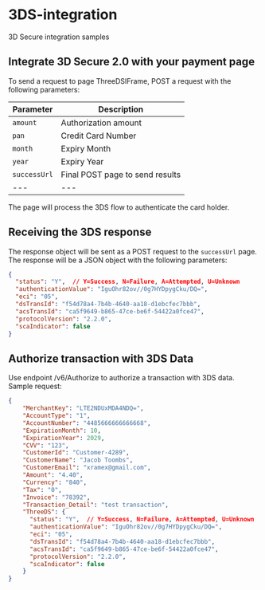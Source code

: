 # 3DS-integration

3D Secure integration samples

## Integrate 3D Secure 2.0 with your payment page

To send a request to page ThreeDSIFrame, POST a request with the following parameters:

| Parameter | Description |
| --- | --- |
| `amount` | Authorization amount |
| `pan` | Credit Card Number |
| `month` | Expiry Month |
| `year` | Expiry Year |
| `successUrl` | Final POST page to send results |
| --- | --- |

The page will process the 3DS flow to authenticate the card holder.

## Receiving the 3DS response

The response object will be sent as a POST request to the `successUrl` page.
The response will be a JSON object with the following parameters:

``` json
{
  "status": "Y",  // Y=Success, N=Failure, A=Attempted, U=Unknown
  "authenticationValue": "IguOhr82ov//0g7HYDpygCku/DQ=",
  "eci": "05",
  "dsTransId": "f54d78a4-7b4b-4640-aa18-d1ebcfec7bbb",
  "acsTransId": "ca5f9649-b865-47ce-be6f-54422a0fce47",
  "protocolVersion": "2.2.0",
  "scaIndicator": false
}
```

## Authorize transaction with 3DS Data

Use endpoint /v6/Authorize to authorize a transaction with 3DS data.
Sample request:

``` json
{
    "MerchantKey": "LTE2NDUxMDA4NDQ=",
    "AccountType": "1",
    "AccountNumber": "4485666666666668",
    "ExpirationMonth": 10,
    "ExpirationYear": 2029,
    "CVV": "123",
    "CustomerId": "Customer-4289",
    "CustomerName": "Jacob Toombs",
    "CustomerEmail": "xramex@gmail.com",
    "Amount": "4.40",
    "Currency": "840",
    "Tax": "0",
    "Invoice": "78392",
    "Transaction_Detail": "test transaction",
    "ThreeDS": {
      "status": "Y",  // Y=Success, N=Failure, A=Attempted, U=Unknown
      "authenticationValue": "IguOhr82ov//0g7HYDpygCku/DQ=",
      "eci": "05",
      "dsTransId": "f54d78a4-7b4b-4640-aa18-d1ebcfec7bbb",
      "acsTransId": "ca5f9649-b865-47ce-be6f-54422a0fce47",
      "protocolVersion": "2.2.0",
      "scaIndicator": false
    }
}
```
